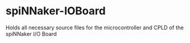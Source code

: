 spiNNaker-IOBoard
=================

Holds all necessary source files for the microcontroller and CPLD of the spiNNaker I/O Board